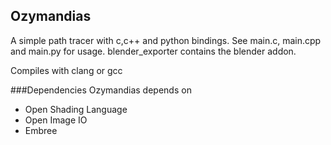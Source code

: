 Ozymandias
------

A simple path tracer with c,c++ and python bindings.
See main.c, main.cpp and main.py for usage.
blender_exporter contains the blender addon.

Compiles with clang or gcc


###Dependencies
Ozymandias depends on
* Open Shading Language
* Open Image IO
* Embree

